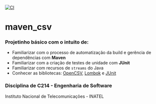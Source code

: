 [![CI](https://github.com/rairongf/maven_csv/actions/workflows/main.yml/badge.svg)](https://github.com/rairongf/maven_csv/actions/workflows/main.yml)

# maven_csv

### Projetinho básico com o intuito de:
- Familiarizar com o processo de automatização da build e gerência de dependências com **Maven**
- Familiarizar com a criação de testes de unidade com **JUnit**
- Familiarizar com recursos de `streams` do Java
- Conhecer as bibliotecas: [OpenCSV](https://search.maven.org/artifact/com.opencsv/opencsv/5.5.1/jar), [Lombok](https://search.maven.org/artifact/org.projectlombok/lombok/1.18.20/jar) e [JUnit](https://search.maven.org/artifact/junit/junit/4.13.2/jar)

### Disciplina de C214 - Engenharia de Software
Instituto Nacional de Telecomunicações - INATEL
